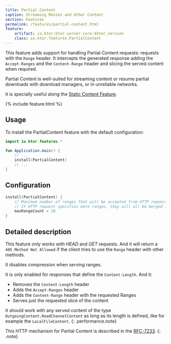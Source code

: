 ```yaml
---
title: Partial Content
caption: Streaming Movies and Other Content   
section: Features
permalink: /features/partial-content.html
feature:
    artifact: io.ktor:ktor-server-core:$ktor_version
    class: io.ktor.features.PartialContent
---
```


This feature adds support for handling Partial Content requests:
requests with the `Range` header. It intercepts the generated
response adding the `Accept-Ranges` and the `Content-Range` header and slicing
the served content when required.

Partial Content is well-suited for streaming content or resume partial downloads with
download managers, or in unreliable networks.

It is specially useful along the [Static Content Feature](/features/static-content.html).

{% include feature.html %}

## Usage

To install the PartialContent feature with the default configuration:

```kotlin
import io.ktor.features.*

fun Application.main() {
    // ...
    install(PartialContent)
    // ...
}
```

## Configuration

```kotlin
install(PartialContent) {
    // Maximum number of ranges that will be accepted from HTTP request.
    // If HTTP request specifies more ranges, they will all be merged into a single range.
    maxRangeCount = 10
}
```

## Detailed description

This feature only works with *HEAD* and *GET* requests.
And it will return a `405 Method Not Allowed` if the client tries to use the `Range`
header with other methods.

It disables compression when serving ranges.

It is only enabled for responses that define the `Content-Length`. And it:

* Removes the `Content-Length` header
* Adds the `Accept-Ranges` header 
* Adds the `Content-Range` header with the requested Ranges
* Serves just the requested slice of the content

It should work with any served content of the type `OutgoingContent.ReadChannelContent`
as long as its length is defined, like for example the `LocalFileContent`.
{: .performance.note}

This HTTP mechanism for Partial Content is described in the [RFC-7233](https://tools.ietf.org/html/rfc7233#section-4.1).
{: .note}
